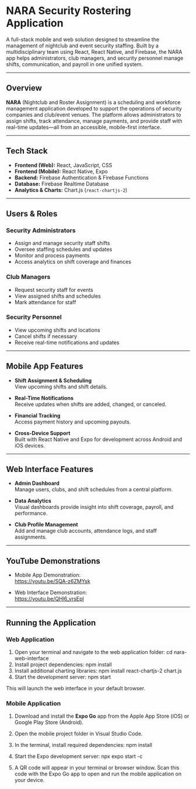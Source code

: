 # NARA Security Rostering Application

A full-stack mobile and web solution designed to streamline the management of nightclub and event security staffing. Built by a multidisciplinary team using React, React Native, and Firebase, the NARA app helps administrators, club managers, and security personnel manage shifts, communication, and payroll in one unified system.

---

## Overview

**NARA** (Nightclub and Roster Assignment) is a scheduling and workforce management application developed to support the operations of security companies and club/event venues. The platform allows administrators to assign shifts, track attendance, manage payments, and provide staff with real-time updates—all from an accessible, mobile-first interface.

---

## Tech Stack

- **Frontend (Web):** React, JavaScript, CSS  
- **Frontend (Mobile):** React Native, Expo  
- **Backend:** Firebase Authentication & Firebase Functions  
- **Database:** Firebase Realtime Database  
- **Analytics & Charts:** Chart.js (`react-chartjs-2`)

---

## Users & Roles

### Security Administrators
- Assign and manage security staff shifts  
- Oversee staffing schedules and updates  
- Monitor and process payments  
- Access analytics on shift coverage and finances  

### Club Managers
- Request security staff for events  
- View assigned shifts and schedules  
- Mark attendance for staff  

### Security Personnel
- View upcoming shifts and locations  
- Cancel shifts if necessary  
- Receive real-time notifications and updates  

---

## Mobile App Features

- **Shift Assignment & Scheduling**  
  View upcoming shifts and shift details.

- **Real-Time Notifications**  
  Receive updates when shifts are added, changed, or canceled.

- **Financial Tracking**  
  Access payment history and upcoming payouts.

- **Cross-Device Support**  
  Built with React Native and Expo for development across Android and iOS devices.

---

## Web Interface Features

- **Admin Dashboard**  
  Manage users, clubs, and shift schedules from a central platform.

- **Data Analytics**  
  Visual dashboards provide insight into shift coverage, payroll, and performance.

- **Club Profile Management**  
  Add and manage club accounts, attendance logs, and staff assignments.

---

## YouTube Demonstrations

- Mobile App Demonstration:  
  https://youtu.be/SQA-z6ZMYsk

- Web Interface Demonstration:  
  https://youtu.be/QHl6_yrsEpI

---

## Running the Application

### Web Application

1. Open your terminal and navigate to the web application folder:
   	cd nara-web-interface
2. Install project dependencies:
	npm install
3. Install additional charting libraries:
   	npm install react-chartjs-2 chart.js
4. Start the development server:
   	npm start

This will launch the web interface in your default browser.

### Mobile Application
1. Download and install the **Expo Go** app from the Apple App Store (iOS) or Google Play Store (Android).

2. Open the mobile project folder in Visual Studio Code.

3. In the terminal, install required dependencies:
   	npm install

4. Start the Expo development server:
	npx expo start -c


5. A QR code will appear in your terminal or browser window. Scan this code with the Expo Go app to open and run the mobile application on your device.


   

